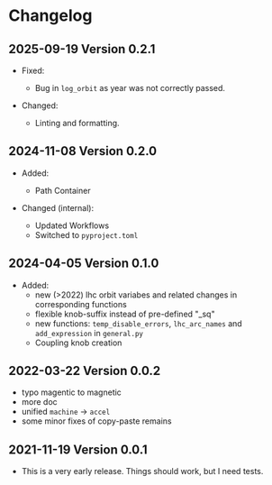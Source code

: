 # Changelog

## 2025-09-19 Version 0.2.1

- Fixed:
  - Bug in `log_orbit` as year was not correctly passed.

- Changed:
  - Linting and formatting.

## 2024-11-08 Version 0.2.0

- Added:
  - Path Container

- Changed (internal):
  - Updated Workflows
  - Switched to `pyproject.toml`

## 2024-04-05 Version 0.1.0

- Added:
  - new (>2022) lhc orbit variabes and related changes in corresponding functions
  - flexible knob-suffix instead of pre-defined "_sq"
  - new functions: `temp_disable_errors`, `lhc_arc_names` and `add_expression` in `general.py`
  - Coupling knob creation

## 2022-03-22 Version 0.0.2

- typo magentic to magnetic
- more doc
- unified `machine` -> `accel`
- some minor fixes of copy-paste remains

## 2021-11-19 Version 0.0.1

- This is a very early release. Things should work, but I need tests.
